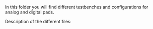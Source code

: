 In this folder you will find different testbenches and configurations for analog and digital pads.

Description of the different files:
